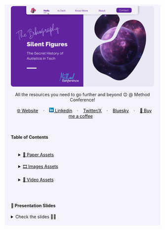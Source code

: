 <!-- RESOURCES COVER -->

<div style="background-color: #F6F3FF; padding: 20px" class="markdown-body">
<p align="center" style="margin-top: -15px">
  <a href="https://github.com/HelviraG/resources.silent-figures">
    <img style="border-radius: 8px" src="assets/cover.jpg" alt="Silent Figures Method conference cover" />
  </a>
</p>

  <p align="center">
    All the resources you need to go further and beyond 😉 @ Method Conference!
    <br />
    <br />
    <a href="https://helvirag.github.io" style="padding: 6px 12px; color: black" onmouseover="this.style.color='purple'; this.style.fontWeight=''" onmouseleave="this.style.color='black'">🌐 Website</a>
    ·
    <a href="https://linkedin.com/helvira-dev" style="padding: 6px 12px; color: black" onmouseover="this.style.color='purple';fontSize=''" onmouseleave="this.style.color='black'; this.style.fontWeight='normal'; fontSize='12px'"><img src="assets/linkedin.png" width="15px"/> Linkedin</a>
    ·
    <a href="https://twitter.com/helvira_g" style="padding: 6px 12px; color: black" onmouseover="this.style.color='purple';" onmouseleave="this.style.color='black'">Twitter/X</a>
    ·
    <a href="https://bsky.app/profile/helvira.bsky.social" style="padding: 6px 12px; color: black" onmouseover="this.style.color='purple';" onmouseleave="this.style.color='black'">Bluesky</a>
    ·
    <a href="https://www.buymeacoffee.com/helvira" style="padding: 6px 12px; color: black" onmouseover="this.style.color='purple';" onmouseleave="this.style.color='black'">🥤 Buy me a coffee</a>
  </p>

  <br />

  <!-- TABLE OF CONTENTS -->
  #### Table of Contents

  <ol style="list-style-type: none; margin-top: 40px;">
    <li>
      <!-- SCIENTIFIC PRESS SECTION -->
      <details>
        <summary>
          <a href="https://github.com/HelviraG/conferences.resources/tree/main/%5BEN%5Dsilent_figures/sections/PaperAssets.md#paper-assets" style="color: black" onmouseover="this.style.fontWeight='700';this.style.color='#6A42AB';" onmouseout="this.style.fontWeight='';this.style.color='black';">📰 Paper Assets</a>
        </summary>
          <ul style="list-style-type: none">
            <!-- USED DURING PRESENTATION SECTION -->
            <details style="margin-top: 20px">
            <summary>
              <a href="https://github.com/HelviraG/conferences.resources/tree/main/%5BEN%5Dsilent_figures/sections/PaperAssets.md#paper-assets" style="color: black" onmouseover="this.style.fontWeight='700';this.style.color='#6A42AB';" onmouseout="this.style.fontWeight='';this.style.color='black';">Seen through the presentation</a>
            </summary>
            <ul style="list-style-type: none">
            <li style="margin-top: 5px">
            <a href="https://github.com/HelviraG/conferences.resources/blob/main/%5BEN%5Dsilent_figures/sections/PaperAssets.md#-i-live-in-extremes-a-qualitative-investigation-of-autistic-adults-experiences-of-inertial-rest-and-motion" style="color: black" onmouseover="this.style.fontWeight='700';this.style.color='#6A42AB';" onmouseout="this.style.fontWeight='';this.style.color='black';">🧷 ‘I live in extremes’: A qualitative investigation of Autistic adults’ experiences of inertial rest and motion</a>
            </li>
              <li style="margin-top: 10px">
                <a href="https://github.com/HelviraG/conferences.resources/blob/main/%5BEN%5Dsilent_figures/sections/PaperAssets.md#-neurotypical-peers-are-less-willing-to-interact-with-those-with-autism-based-on-thin-slice-judgments-interact-judgement" style="color: black" onmouseover="this.style.fontWeight='700';this.style.color='#6A42AB';" onmouseout="this.style.fontWeight='';this.style.color='black';">🧷 Neurotypical Peers are Less Willing to Interact with Those with Autism based on Thin Slice Judgments</a>
              </li>
              <li style="margin-top: 10px">
                <a href="https://github.com/HelviraG/conferences.resources/blob/main/%5BEN%5Dsilent_figures/sections/PaperAssets.md#-neurodiversity-as-a-competitive-advantage---why-you-should-embrace-it-in-your-workforce--competitive-advantage" style="color: black" onmouseover="this.style.fontWeight='700';this.style.color='#6A42AB';" onmouseout="this.style.fontWeight='';this.style.color='black';">🧷 Neurodiversity as a Competitive Advantage - Why you should embrace it in your workforce</a>
              </li>
              <li stylew="margin-top: 10px">
                <a href="https://github.com/HelviraG/conferences.resources/blob/main/%5BEN%5Dsilent_figures/sections/PaperAssets.md#-employees-with-autism-spectrum-disorders-in-the-digitized-work-environment-perspectives-for-the-future--perspective-futur" style="color: black" onmouseover="this.style.fontWeight='700';this.style.color='#6A42AB';" onmouseout="this.style.fontWeight='';this.style.color='black';">🧷 Employees With Autism Spectrum Disorders in the Digitized Work Environment: Perspectives for the Future</a>
              </li>
              <li style="margin-top: 10px">
                <a href="https://github.com/HelviraG/conferences.resources/blob/main/%5BEN%5Dsilent_figures/sections/PaperAssets.md#-autism-in-the-workforce-a-case-study--autism-workforce" style="color: black" onmouseover="this.style.fontWeight='700';this.style.color='#6A42AB';" onmouseout="this.style.fontWeight='';this.style.color='black';">🧷 Autism in the workforce: A case study</a>
              </li>
              <li style="margin-top: 10px">
                <a href="https://github.com/HelviraG/conferences.resources/blob/main/%5BEN%5Dsilent_figures/sections/PaperAssets.md#-its-not-just-about-attention-to-details-redefining-the-talents-autistic-software-developers-bring-to-software-development-redefine-talents" style="color: black" onmouseover="this.style.fontWeight='700';this.style.color='#6A42AB';" onmouseout="this.style.fontWeight='';this.style.color='black';">🧷 It’s Not Just About Attention to Details: Redefining the Talents Autistic Software Developers Bring to Software Development</a>
              </li>
              <li style="margin-top: 10px">
                <a href="https://github.com/HelviraG/conferences.resources/blob/main/%5BEN%5Dsilent_figures/sections/PaperAssets.md#-autism-and-employment-what-works-what-works" style="color: black" onmouseover="this.style.fontWeight='700';this.style.color='#6A42AB';" onmouseout="this.style.fontWeight='';this.style.color='black';">🧷 Autism and employment: What works</a>
              </li>
              <li style="margin-top: 10px">
                <a href="https://github.com/HelviraG/conferences.resources/blob/main/%5BEN%5Dsilent_figures/sections/PaperAssets.md#-dispelling-some-myths-about-the-autistic-wunderkind-programmer" style="color: black" onmouseover="this.style.fontWeight='700';this.style.color='#6A42AB';" onmouseout="this.style.fontWeight='';this.style.color='black';">🧷 Dispelling some myths about the autistic wunderkind programmer</a>
              </li>
              <li style="margin-top: 10px">
              <a href="https://github.com/HelviraG/conferences.resources/blob/main/%5BEN%5Dsilent_figures/sections/PaperAssets.md#-understanding-the-challenges-faced-by-neurodiverse-software-engineering-employees-towards-a-more-inclusive-and-productive-technical-workforce" style="color: black" onmouseover="this.style.fontWeight='700';this.style.color='#6A42AB';" onmouseout="this.style.fontWeight='';this.style.color='black';">🧷 Understanding the Challenges Faced by Neurodiverse Software Engineering Employees: Towards a More Inclusive and Productive Technical Workforce</a>
              </li>
              <li style="margin-top: 10px">
              <a href="https://github.com/HelviraG/conferences.resources/blob/main/%5BEN%5Dsilent_figures/sections/PaperAssets.md#-autism-in-the-workplace-the-benefits-of-autistic-talent-in-tech-autism-workplace" style="color: black" onmouseover="this.style.fontWeight='700';this.style.color='#6A42AB';" onmouseout="this.style.fontWeight='';this.style.color='black';">🧷 Autism in the Workplace: The Benefits of Autistic Talent in Tech</a>
              </li>
            </ul>
            </details>
            <!-- MORE TO READ SECTION -->
            <details style="margin-top: 20px">
            <summary>
              <a href="https://github.com/HelviraG/conferences.resources/blob/main/%5BEN%5Dsilent_figures/sections/ReadMoreAssets.md#-more-to-read" style="color: black" onmouseover="this.style.fontWeight='700';this.style.color='#6A42AB';" onmouseout="this.style.fontWeight='';this.style.color='black';">🔎 More to read</a>
            </summary>
            <ul style="list-style-type: none">
              <li style="margin-top: 8px">
                <a href="https://github.com/HelviraG/conferences.resources/blob/main/%5BEN%5Dsilent_figures/sections/ReadMoreAssets.md#-no-way-out-except-from-external-intervention-first-hand-accounts-of-autistic-inertia" style="color: black" onmouseover="this.style.fontWeight='700';this.style.color='#6A42AB';" onmouseout="this.style.fontWeight='';this.style.color='black';">🧷 ‘No Way Out Except From External Intervention’: First-Hand Accounts of Autistic Inertia</a>
              </li>
              <li style="margin-top: 10px">
                <a href="https://github.com/HelviraG/conferences.resources/blob/main/%5BEN%5Dsilent_figures/sections/ReadMoreAssets.md#-on-our-own-terms-emerging-autistic-culture" style="color: black" onmouseover="this.style.fontWeight='700';this.style.color='#6A42AB';" onmouseout="this.style.fontWeight='';this.style.color='black';">🧷 On our own terms: Emerging autistic culture</a>
              </li>
              <li style="margin-top: 10px">
                <a href="https://github.com/HelviraG/conferences.resources/blob/main/%5BEN%5Dsilent_figures/sections/ReadMoreAssets.md#-developing-employment-environments-where-individuals-with-asd-thrive-using-machine-learning-to-explore-employer-policies-and-practices" style="color: black" onmouseover="this.style.fontWeight='700';this.style.color='#6A42AB';" onmouseout="this.style.fontWeight='';this.style.color='black';">🧷 Developing Employment Environments Where Individuals with ASD Thrive: Using Machine Learning to Explore Employer Policies and Practices</a>
              </li>
              <li style="margin-top: 10px">
                <a href="https://github.com/HelviraG/conferences.resources/blob/main/%5BEN%5Dsilent_figures/sections/ReadMoreAssets.md#-microsoft-autism-hiring-program---inclusive-hiring-for-people-with-disabilities" style="color: black" onmouseover="this.style.fontWeight='700';this.style.color='#6A42AB';" onmouseout="this.style.fontWeight='';this.style.color='black';">🧷 Microsoft Autism Hiring Program - Inclusive Hiring for People with Disabilities</a>
              </li>
              <li style="margin-top: 10px">
                <a href="https://github.com/HelviraG/conferences.resources/blob/main/%5BEN%5Dsilent_figures/sections/ReadMoreAssets.md#--software-developers-and-aspergers-syndrome" style="color: black" onmouseover="this.style.fontWeight='700';this.style.color='#6A42AB';" onmouseout="this.style.fontWeight='';this.style.color='black';">🧷 Software Developers and Asperger's Syndrome</a>
              </li>
              <li style="margin-top: 10px">
                <a href="https://github.com/HelviraG/conferences.resources/blob/main/%5BEN%5Dsilent_figures/sections/ReadMoreAssets.md#-microsoft-inclusive-hiring-and-accessibility-boss-neil-barnett-talks-embracing-neurodiverse-workers-new-neurodiversity-career-connector-tool" style="color: black" onmouseover="this.style.fontWeight='700';this.style.color='#6A42AB';" onmouseout="this.style.fontWeight='';this.style.color='black';">🧷 Microsoft Inclusive Hiring And Accessibility Boss Neil Barnett Talks Embracing Neurodiverse Workers, New Neurodiversity Career Connector Tool</a>
              </li>
              <li style="margin-top: 10px">
                <a href="https://github.com/HelviraG/conferences.resources/blob/main/%5BEN%5Dsilent_figures/sections/ReadMoreAssets.md#-famous-computer-geniuses-with-aspergers" style="color: black" onmouseover="this.style.fontWeight='700';this.style.color='#6A42AB';" onmouseout="this.style.fontWeight='';this.style.color='black';">🧷 Famous computer geniuses with Asperger's</a>
              </li>
              <li style="margin-top: 10px">
                <a href="https://github.com/HelviraG/conferences.resources/blob/main/%5BEN%5Dsilent_figures/sections/ReadMoreAssets.md#-the-potential-genius-of-aspergers" style="color: black" onmouseover="this.style.fontWeight='700';this.style.color='#6A42AB';" onmouseout="this.style.fontWeight='';this.style.color='black';">🧷 The Potential Genius of Aspergers</a>
              </li>
              <li style="margin-top: 10px">
                <a href="https://github.com/HelviraG/conferences.resources/blob/main/%5BEN%5Dsilent_figures/sections/ReadMoreAssets.md#-famous-people-with-high-functioning-autism" style="color: black" onmouseover="this.style.fontWeight='700';this.style.color='#6A42AB';" onmouseout="this.style.fontWeight='';this.style.color='black';">🧷 Famous people with high functioning autism</a>
              </li>
              <li style="margin-top: 10px">
                <a href="https://github.com/HelviraG/conferences.resources/blob/main/%5BEN%5Dsilent_figures/sections/ReadMoreAssets.md#-programming-a-great-hobby-for-an-autistic-child" style="color: black" onmouseover="this.style.fontWeight='700';this.style.color='#6A42AB';" onmouseout="this.style.fontWeight='';this.style.color='black';">🧷 Programming, A Great Hobby for an Autistic Child</a>
              </li>
              <li style="margin-top: 10px">
                <a href="https://github.com/HelviraG/conferences.resources/blob/main/%5BEN%5Dsilent_figures/sections/ReadMoreAssets.md#-famous-autistic-people" style="color: black" onmouseover="this.style.fontWeight='700';this.style.color='#6A42AB';" onmouseout="this.style.fontWeight='';this.style.color='black';">🧷 Famous autistic people</a>
              </li>
            </ul>
            </details>
          </ul>
      </details>
    </li>
    <!-- IMAGES ASSETS SECTION -->
    <li style="margin-top: 20px">
      <details style="margin-top: 10px">
      <summary>
        <a href="https://github.com/HelviraG/conferences.resources/tree/main/%5BEN%5Dsilent_figures/sections/ImagesAssets.md#images-assets" style="color: black" onmouseover="this.style.fontWeight='700';this.style.color='#6A42AB';" onmouseout="this.style.fontWeight='';this.style.color='black';">🎞️ Images Assets</a>
      </summary>
      <!-- MIDJOURNEY IMAGES SECTION -->
      <ul style="list-style-type: none">
        <details style="margin-top: 10px">
        <summary>
          <a href="https://github.com/HelviraG/conferences.resources/tree/main/%5BEN%5Dsilent_figures/sections/ImagesAssets.md#midjourney-images" style="color: black" onmouseover="this.style.fontWeight='700';this.style.color='#6A42AB';" onmouseout="this.style.fontWeight='';this.style.color='black';">👾 Midjourney Images</a>
        </summary>
        <ul style="list-style-type: none; margin-top: 6px">
          <li><a href="https://github.com/HelviraG/conferences.resources/tree/main/%5BEN%5Dsilent_figures/sections/ImagesAssets.md#planet-image" style="color: black" onmouseover="this.style.fontWeight='700';this.style.color='#6A42AB';" onmouseout="this.style.fontWeight='';this.style.color='black';">📍 Planet Zepharia</a></li>
          <li style="margin-top: 2px"><a href="https://github.com/HelviraG/conferences.resources/tree/main/%5BEN%5Dsilent_figures/sections/ImagesAssets.md#zepharians" style="color: black" onmouseover="this.style.fontWeight='700';this.style.color='#6A42AB';" onmouseout="this.style.fontWeight='';this.style.color='black';">📍 The Zepharians</a></li>
          <li style="margin-top: 2px"><a href="https://github.com/HelviraG/conferences.resources/tree/main/%5BEN%5Dsilent_figures/sections/ImagesAssets.md#jcon-spaceship" style="color: black" onmouseover="this.style.fontWeight='700';this.style.color='#6A42AB';" onmouseout="this.style.fontWeight='';this.style.color='black';">📍 JCON Spaceship</a></li>
          <li style="margin-top: 2px"><a href="https://github.com/HelviraG/conferences.resources/tree/main/%5BEN%5Dsilent_figures/sections/ImagesAssets.md#scuba-diving" style="color: black" onmouseover="this.style.fontWeight='700';this.style.color='#6A42AB';" onmouseout="this.style.fontWeight='';this.style.color='black';">📍 Scuba Diving</a></li>
          <li style="margin-top: 2px"><a href="https://github.com/HelviraG/conferences.resources/tree/main/%5BEN%5Dsilent_figures/sections/ImagesAssets.md#book-forest" style="color: black" onmouseover="this.style.fontWeight='700';this.style.color='#6A42AB';" onmouseout="this.style.fontWeight='';this.style.color='black';">📍 A Book and a Forest</a></li>
          <li style="margin-top: 2px"><a href="https://github.com/HelviraG/conferences.resources/tree/main/%5BEN%5Dsilent_figures/sections/ImagesAssets.md#autistic-people" style="color: black" onmouseover="this.style.fontWeight='700';this.style.color='#6A42AB';" onmouseout="this.style.fontWeight='';this.style.color='black';">📍 Autistic People</a></li>
        </ul>
        </details>
      <!-- EXTERNAL IMAGES SECTION -->
        <details style="margin-top: 10px">
        <summary>
          <a href="https://github.com/HelviraG/conferences.resources/tree/main/%5BEN%5Dsilent_figures/sections/ImagesAssets.md#external-images" style="color: black" onmouseover="this.style.fontWeight='700';this.style.color='#6A42AB';" onmouseout="this.style.fontWeight='';this.style.color='black';">📎 External Images</a>
        </summary>
        <ul style="list-style-type: none; margin-top: 6px">
          <li><a href="https://github.com/HelviraG/conferences.resources/tree/main/%5BEN%5Dsilent_figures/sections/ImagesAssets.md#susan-boyle" style="color: black" onmouseover="this.style.fontWeight='700';this.style.color='#6A42AB';" onmouseout="this.style.fontWeight='';this.style.color='black';">📍 Susan Boyle</a></li>
          <li style="margin-top: 2px"><a href="https://github.com/HelviraG/conferences.resources/tree/main/%5BEN%5Dsilent_figures/sections/ImagesAssets.md#dennis-ritchie" style="color: black" onmouseover="this.style.fontWeight='700';this.style.color='#6A42AB';" onmouseout="this.style.fontWeight='';this.style.color='black';">📍 Denis Ritchie</a></li>
          <li style="margin-top: 2px"><a href="https://github.com/HelviraG/conferences.resources/tree/main/%5BEN%5Dsilent_figures/sections/ImagesAssets.md#mark-zuckerberg" style="color: black" onmouseover="this.style.fontWeight='700';this.style.color='#6A42AB';" onmouseout="this.style.fontWeight='';this.style.color='black';">📍 Mark Zuckerberg</a></li>
          <li style="margin-top: 2px"><a href="https://github.com/HelviraG/conferences.resources/tree/main/%5BEN%5Dsilent_figures/sections/ImagesAssets.md#captain-spoke" style="color: black" onmouseover="this.style.fontWeight='700';this.style.color='#6A42AB';" onmouseout="this.style.fontWeight='';this.style.color='black';">📍 Captain Spoke</a></li>
        </ul>
        </details>
      </ul>
      </details>
    </li>
    <!-- VIDEO ASSETS SECTION -->
    <li>
      <details style="margin-top: 20px">
        <summary>
         <a href="https://github.com/HelviraG/conferences.resources/tree/main/%5BEN%5Dsilent_figures/sections/VideoAssets.md#video-assets" style="color: black" onmouseover="this.style.fontWeight='700';this.style.color='#6A42AB';" onmouseout="this.style.fontWeight='';this.style.color='black';">🍿 Video Assets</a>
        </summary>
        <ul style="list-style-type: none">
          <li style="margin-top: 8px">
            <a href="https://github.com/HelviraG/conferences.resources/tree/main/%5BEN%5Dsilent_figures/sections/VideoAssets.md" style="color: black" onmouseover="this.style.fontWeight='700';this.style.color='#6A42AB';" onmouseout="this.style.fontWeight='';this.style.color='black';">🧷 Working in Tech with Autism | Katherine's story</a>
          </li>
          <li style="margin-top: 10px">
            <a href="https://github.com/HelviraG/conferences.resources/tree/main/%5BEN%5Dsilent_figures/sections/VideoAssets.md" style="color: black" onmouseover="this.style.fontWeight='700';this.style.color='#6A42AB';" onmouseout="this.style.fontWeight='';this.style.color='black';">🧷 Autism: How to be normal (and why not to be)</a>
          </li>
          <li style="margin-top: 10px">
            <a href="https://github.com/HelviraG/conferences.resources/tree/main/%5BEN%5Dsilent_figures/sections/VideoAssets.md" style="color: black" onmouseover="this.style.fontWeight='700';this.style.color='#6A42AB';" onmouseout="this.style.fontWeight='';this.style.color='black';">🧷 Why an autism diagnosis is an invitation to finally be yourself</a>
          </li>
          <li style="margin-top: 10px">
            <a href="https://github.com/HelviraG/conferences.resources/tree/main/%5BEN%5Dsilent_figures/sections/VideoAssets.md" style="color: black" onmouseover="this.style.fontWeight='700';this.style.color='#6A42AB';" onmouseout="this.style.fontWeight='';this.style.color='black';">🧷 Why everything you know about autism is wrong</a>
          </li>
          <li style="margin-top: 10px">
            <a href="https://github.com/HelviraG/conferences.resources/tree/main/%5BEN%5Dsilent_figures/sections/VideoAssets.md" style="color: black" onmouseover="this.style.fontWeight='700';this.style.color='#6A42AB';" onmouseout="this.style.fontWeight='';this.style.color='black';">🧷 What being autistic taught me about being human</a>
          </li>
          <li style="margin-top: 10px">
            <a href="https://github.com/HelviraG/conferences.resources/tree/main/%5BEN%5Dsilent_figures/sections/VideoAssets.md" style="color: black" onmouseover="this.style.fontWeight='700';this.style.color='#6A42AB';" onmouseout="this.style.fontWeight='';this.style.color='black';">🧷 My inner life with Asperger's</a>
          </li>
          <li style="margin-top: 10px">
            <a href="https://github.com/HelviraG/conferences.resources/tree/main/%5BEN%5Dsilent_figures/sections/VideoAssets.md" style="color: black" onmouseover="this.style.fontWeight='700';this.style.color='#6A42AB';" onmouseout="this.style.fontWeight='';this.style.color='black';">🧷 The world needs all kinds of minds</a>
          </li>
          <li style="margin-top: 10px">
            <a href="https://github.com/HelviraG/conferences.resources/tree/main/%5BEN%5Dsilent_figures/sections/VideoAssets.md" style="color: black" onmouseover="this.style.fontWeight='700';this.style.color='#6A42AB';" onmouseout="this.style.fontWeight='';this.style.color='black';">🧷 What it feels like to be autistic</a>
          </li>
        </ul>
      </details>
    </li>
  </ol>
  <br />
  <br />


 #### 💽 Presentation Slides

<details>
    <summary>Check the slides 🤨🧐</summary>
    <ul>
        <li>
<img style="border-radius: 8px" src="assets/slides/slide_2.png" alt="slides method conference" />

<img style="border-radius: 8px" src="assets/slides/slide_4.png" alt="slides method conference" />

<img style="border-radius: 8px" src="assets/slides/slide_5.png" alt="slides method conference" />

<img style="border-radius: 8px" src="assets/slides/slide_6.png" alt="slides method conference" />

<img style="border-radius: 8px" src="assets/slides/slide_7.png" alt="slides method conference" />

<img style="border-radius: 8px" src="assets/slides/slide_8.png" alt="slides method conference" />

<img style="border-radius: 8px" src="assets/slides/slide_9.png" alt="slides method conference" />

<img style="border-radius: 8px" src="assets/slides/slide_10.png" alt="slides method conference" />

<img style="border-radius: 8px" src="assets/slides/slide_11.png" alt="slides method conference" />

<img style="border-radius: 8px" src="assets/slides/slide_16.png" alt="slides method conference" />

<img style="border-radius: 8px" src="assets/slides/slide_17.png" alt="slides method conference" />

<img style="border-radius: 8px" src="assets/slides/slide_18.png" alt="slides method conference" />

<img style="border-radius: 8px" src="assets/slides/slide_19.png" alt="slides method conference" />

<img style="border-radius: 8px" src="assets/slides/slide_20.png" alt="slides method conference" />

<img style="border-radius: 8px" src="assets/slides/slide_21.png" alt="slides method conference" />

<img style="border-radius: 8px" src="assets/slides/slide_22.png" alt="slides method conference" />

<img style="border-radius: 8px" src="assets/slides/slide_23.png" alt="slides method conference" />

<img style="border-radius: 8px" src="assets/slides/slide_24.png" alt="slides method conference" />

<img style="border-radius: 8px" src="assets/slides/slide_28.png" alt="slides method conference" />

<img style="border-radius: 8px" src="assets/slides/slide_33.png" alt="slides method conference" />

<img style="border-radius: 8px" src="assets/slides/slide_37.png" alt="slides method conference" />

<img style="border-radius: 8px" src="assets/slides/slide_38.png" alt="slides method conference" />

<img style="border-radius: 8px" src="assets/slides/slide_39.png" alt="slides method conference" />

<img style="border-radius: 8px" src="assets/slides/slide_40.png" alt="slides method conference" />

<img style="border-radius: 8px" src="assets/slides/slide_41.png" alt="slides method conference" />

<img style="border-radius: 8px" src="assets/slides/slide_42.png" alt="slides method conference" />

<img style="border-radius: 8px" src="assets/slides/slide_43.png" alt="slides method conference" />

<img style="border-radius: 8px" src="assets/slides/slide_44.png" alt="slides method conference" />

<img style="border-radius: 8px" src="assets/slides/slide_45.png" alt="slides method conference" />

<img style="border-radius: 8px" src="assets/slides/slide_46.png" alt="slides method conference" />

<img style="border-radius: 8px" src="assets/slides/slide_47.png" alt="slides method conference" />

<img style="border-radius: 8px" src="assets/slides/slide_48.png" alt="slides method conference" />

<img style="border-radius: 8px" src="assets/slides/slide_49.png" alt="slides method conference" />

<img style="border-radius: 8px" src="assets/slides/slide_50.png" alt="slides method conference" />

<img style="border-radius: 8px" src="assets/slides/slide_51.png" alt="slides method conference" />

<img style="border-radius: 8px" src="assets/slides/slide_52.png" alt="slides method conference" />

<img style="border-radius: 8px" src="assets/slides/slide_53.png" alt="slides method conference" />

<img style="border-radius: 8px" src="assets/slides/slide_54.png" alt="slides method conference" />

<img style="border-radius: 8px" src="assets/slides/slide_55.png" alt="slides method conference" />
</li>
</ul>
</details>
</div>